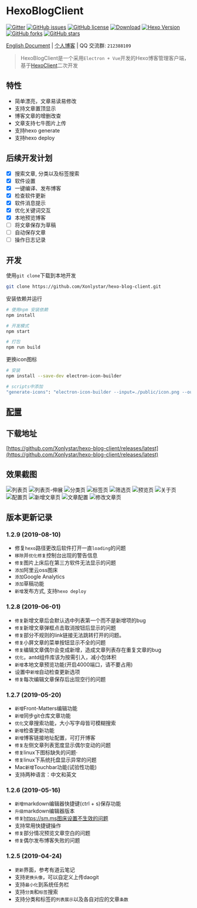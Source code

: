 # HexoBlogClient


[![Gitter](https://img.shields.io/gitter/room/Xonlystar/hexo-blog-client.svg)](https://gitter.im/hexo-blog-client/Lobby?utm_source=badge) 
[![GitHub issues](https://img.shields.io/github/issues/Xonlystar/hexo-blog-client.svg)](https://github.com/Xonlystar/hexo-blog-client/issues) 
[![GitHub license](https://img.shields.io/github/license/Xonlystar/hexo-blog-client.svg)](https://github.com/Xonlystar/hexo-blog-client/blob/master/LICENSE) 
[![Download](https://img.shields.io/badge/downloads-master-green.svg)](https://codeload.github.com/Xonlystar/hexo-blog-client/zip/master) [![Hexo Version](https://img.shields.io/badge/hexo-%3E%3D%203.0-blue.svg)](http://hexo.io) 
[![GitHub forks](https://img.shields.io/github/forks/Xonlystar/hexo-blog-client.svg)](https://github.com/Xonlystar/hexo-blog-client/network) 
[![GitHub stars](https://img.shields.io/github/stars/Xonlystar/hexo-blog-client.svg)](https://github.com/Xonlystar/hexo-blog-client/stargazers)

 [English Document](./README_EN.md) | [个人博客](https://blog.onlystar.site) | QQ 交流群: `212388109`
> HexoBlogClient是一个采用`Electron + Vue`开发的Hexo博客管理客户端，基于[HexoClient](https://github.com/gaoyoubo/hexo-client.git)二次开发

## 特性
  - 简单漂亮，文章易读易修改
  - 支持文章置顶显示
  - 博客文章的增删改查
  - 文章支持七牛图片上传
  - 支持hexo generate
  - 支持hexo deploy

## 后续开发计划
- [x] 搜索文章, 分类以及标签搜索
- [x] 软件设置
- [x] 一键编译、发布博客
- [x] 检查软件更新
- [x] 软件消息提示
- [x] 优化关键词交互
- [x] 本地预览博客
- [ ] 将文章保存为草稿
- [ ] 自动保存文章
- [ ] 操作日志记录

## 开发
使用`git clone`下载到本地开发
```bash
git clone https://github.com/Xonlystar/hexo-blog-client.git
```
安装依赖并运行
```bash
# 使用npm 安装依赖
npm install

# 开发模式
npm start

# 打包
npm run build
```

更换icon图标
```bash
# 安装
npm install --save-dev electron-icon-builder

# scripts中添加
"generate-icons": "electron-icon-builder --input=./public/icon.png --output=build --flatten"
```
## [配置](https://blog.onlystar.site/2018/10/21/hexoblogclient-shi-yong-zhi-nan/)

## 下载地址
[https://github.com/Xonlystar/hexo-blog-client/releases/latest](https://github.com/Xonlystar/hexo-blog-client/releases/latest)

## 效果截图

![列表页](https://user-images.githubusercontent.com/19361551/57982641-93749280-7a7a-11e9-9dd8-485943d71f78.png)
![列表页-伸展](https://user-images.githubusercontent.com/19361551/57982663-054cdc00-7a7b-11e9-8251-48c94fddc6be.png)
![分类页](https://user-images.githubusercontent.com/19361551/57982655-f5cd9300-7a7a-11e9-9566-5da49f1b3d77.png)
![标签页](https://user-images.githubusercontent.com/19361551/57982661-01b95500-7a7b-11e9-8b63-f4726d9a30d1.png)
![筛选页](https://user-images.githubusercontent.com/19361551/57982697-712f4480-7a7b-11e9-88c5-268f22bfccd2.png)
![预览页](https://user-images.githubusercontent.com/19361551/58368118-12eedf80-7f1b-11e9-98c4-8dbf87d7fcfe.png)
![关于页](https://user-images.githubusercontent.com/19361551/57982878-9fae1f00-7a7d-11e9-9061-0d0a05b11844.png)
![配置页](https://user-images.githubusercontent.com/19361551/57982906-11866880-7a7e-11e9-9537-f0a42d4a0ab4.png)
![新增文章页](https://user-images.githubusercontent.com/19361551/57982917-1f3bee00-7a7e-11e9-8107-a8022116f0a0.png)
![文章配置](https://user-images.githubusercontent.com/19361551/57982991-362f1000-7a7f-11e9-9800-eb49309584a4.png)
![修改文章页](https://user-images.githubusercontent.com/19361551/57982954-c3259980-7a7e-11e9-9689-729b3f519a44.png)

## 版本更新记录
### 1.2.9 (2019-08-10)
- 修复`hexo`路径更改后软件打开一直`loading`的问题
- `移除`并`优化修复`控制台出现的警告信息
- `修复`图片上床后在第三方软件无法显示的问题
- `添加`阿里云oss图床
- `添加`Google Analytics
- `添加`草稿功能
- `新增`发布方式, 支持`hexo deploy`

### 1.2.8 (2019-06-01)
- `修复`新增文章后会默认选中列表第一个而不是新增项的bug
- `修复`新增文章弹框点击取消按钮后显示的问题
- `修复`部分不规则的link链接无法跳转打开的问题。
- `修复`小屏文章的菜单按钮显示不全的问题
- `修复`编辑文章偶尔会变成新增，造成文章列表存在重复文章的bug
- `优化`，antd组件库该为按需引入，减小包体积
- `新增`本地文章预览功能(开启4000端口，请不要占用)
- 设置中`新增`自动检查更新选项
- `修复`每次编辑文章保存后出现空行的问题

### 1.2.7 (2019-05-20)
- `新增`Front-Matters编辑功能
- `新增`同步git仓库文章功能
- `优化`文章搜索功能，大小写字母皆可模糊搜索
- `新增`检查更新功能
- `新增`博客链接地址配置，可打开博客
- `修复`左侧文章列表宽度显示偶尔变动的问题
- `修复`linux下图标缺失的问题·
- `修复`linux下系统托盘显示异常的问题
- Mac`新增`Touchbar功能(试验性功能)
- 支持两种语言：中文和英文

### 1.2.6 (2019-05-16)
- `新增`markdown编辑器快捷键(ctrl + s)保存功能
- `升级`markdown编辑器版本
- `修复`https://sm.ms图床设置不生效的问题
- 支持常用快捷键操作
- `修复`部分情况预览文章空白的问题
- `修复`偶尔发布博客失败的问题

### 1.2.5 (2019-04-24)
- `更新`界面，参考有道云笔记
- 支持`更换头像`，可以自定义上传daogit
- 支持`最小化`到系统任务栏
- 支持`分类`和`标签`搜索
- 支持分类和标签的`列表展示`以及各自对应的文章`条数`

